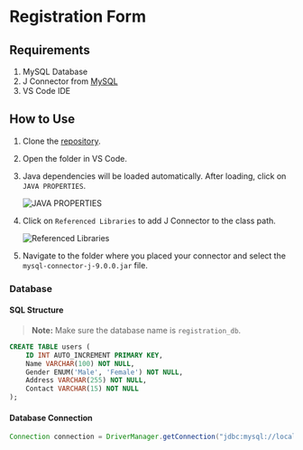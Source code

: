 # Registration Form 

## Requirements 
1. MySQL Database 
2. J Connector from [MySQL](https://dev.mysql.com/downloads/connector/j/)
3. VS Code IDE

## How to Use 
1. Clone the [repository](https://github.com/samsonthomas951/RegistrationForm-java.git). 
2. Open the folder in VS Code.
3. Java dependencies will be loaded automatically. After loading, click on `JAVA PROPERTIES`.

    ![JAVA PROPERTIES](path/to/java-properties-image.png)

4. Click on `Referenced Libraries` to add J Connector to the class path.

    ![Referenced Libraries](path/to/referenced-libraries-image.png)

5. Navigate to the folder where you placed your connector and select the `mysql-connector-j-9.0.0.jar` file.

### Database
#### SQL Structure 
> **Note:** Make sure the database name is `registration_db`.

```sql
CREATE TABLE users (
    ID INT AUTO_INCREMENT PRIMARY KEY,
    Name VARCHAR(100) NOT NULL,
    Gender ENUM('Male', 'Female') NOT NULL,
    Address VARCHAR(255) NOT NULL,
    Contact VARCHAR(15) NOT NULL
);
```

#### Database Connection 

```java
Connection connection = DriverManager.getConnection("jdbc:mysql://localhost:3306/registration_db", "root", "");
```
